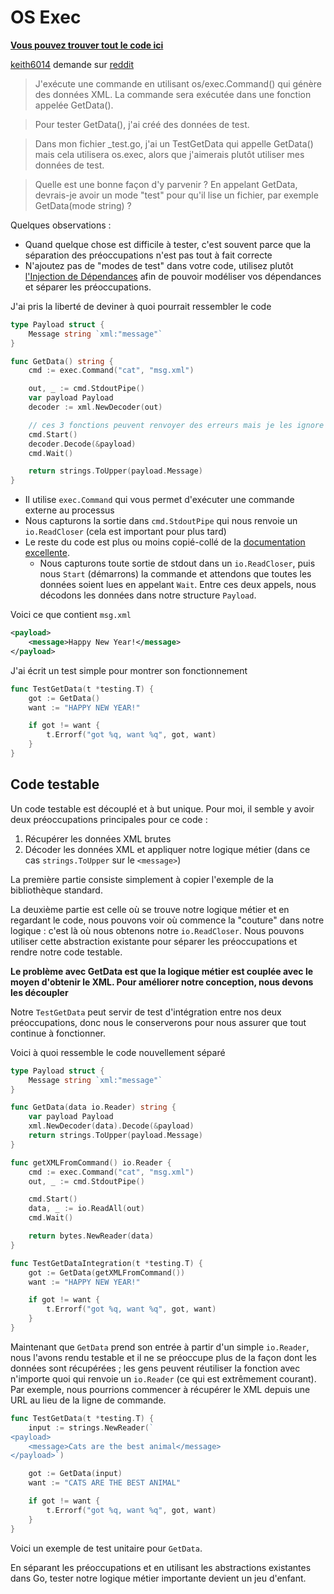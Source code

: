 # OS Exec

**[Vous pouvez trouver tout le code ici](https://github.com/quii/learn-go-with-tests/tree/main/q-and-a/os-exec)**

[keith6014](https://www.reddit.com/user/keith6014) demande sur [reddit](https://www.reddit.com/r/golang/comments/aaz8ji/testdata_and_function_setup_help/)

> J'exécute une commande en utilisant os/exec.Command() qui génère des données XML. La commande sera exécutée dans une fonction appelée GetData().

> Pour tester GetData(), j'ai créé des données de test.

> Dans mon fichier _test.go, j'ai un TestGetData qui appelle GetData() mais cela utilisera os.exec, alors que j'aimerais plutôt utiliser mes données de test.

> Quelle est une bonne façon d'y parvenir ? En appelant GetData, devrais-je avoir un mode "test" pour qu'il lise un fichier, par exemple GetData(mode string) ?

Quelques observations :

- Quand quelque chose est difficile à tester, c'est souvent parce que la séparation des préoccupations n'est pas tout à fait correcte
- N'ajoutez pas de "modes de test" dans votre code, utilisez plutôt [l'Injection de Dépendances](./dependency-injection.md) afin de pouvoir modéliser vos dépendances et séparer les préoccupations.

J'ai pris la liberté de deviner à quoi pourrait ressembler le code

```go
type Payload struct {
	Message string `xml:"message"`
}

func GetData() string {
	cmd := exec.Command("cat", "msg.xml")

	out, _ := cmd.StdoutPipe()
	var payload Payload
	decoder := xml.NewDecoder(out)

	// ces 3 fonctions peuvent renvoyer des erreurs mais je les ignore par souci de concision
	cmd.Start()
	decoder.Decode(&payload)
	cmd.Wait()

	return strings.ToUpper(payload.Message)
}
```

- Il utilise `exec.Command` qui vous permet d'exécuter une commande externe au processus
- Nous capturons la sortie dans `cmd.StdoutPipe` qui nous renvoie un `io.ReadCloser` (cela est important pour plus tard)
- Le reste du code est plus ou moins copié-collé de la [documentation excellente](https://golang.org/pkg/os/exec/#example_Cmd_StdoutPipe).
    - Nous capturons toute sortie de stdout dans un `io.ReadCloser`, puis nous `Start` (démarrons) la commande et attendons que toutes les données soient lues en appelant `Wait`. Entre ces deux appels, nous décodons les données dans notre structure `Payload`.

Voici ce que contient `msg.xml`

```xml
<payload>
    <message>Happy New Year!</message>
</payload>
```

J'ai écrit un test simple pour montrer son fonctionnement

```go
func TestGetData(t *testing.T) {
	got := GetData()
	want := "HAPPY NEW YEAR!"

	if got != want {
		t.Errorf("got %q, want %q", got, want)
	}
}
```

## Code testable

Un code testable est découplé et à but unique. Pour moi, il semble y avoir deux préoccupations principales pour ce code :

1. Récupérer les données XML brutes
2. Décoder les données XML et appliquer notre logique métier (dans ce cas `strings.ToUpper` sur le `<message>`)

La première partie consiste simplement à copier l'exemple de la bibliothèque standard.

La deuxième partie est celle où se trouve notre logique métier et en regardant le code, nous pouvons voir où commence la "couture" dans notre logique : c'est là où nous obtenons notre `io.ReadCloser`. Nous pouvons utiliser cette abstraction existante pour séparer les préoccupations et rendre notre code testable.

**Le problème avec GetData est que la logique métier est couplée avec le moyen d'obtenir le XML. Pour améliorer notre conception, nous devons les découpler**

Notre `TestGetData` peut servir de test d'intégration entre nos deux préoccupations, donc nous le conserverons pour nous assurer que tout continue à fonctionner.

Voici à quoi ressemble le code nouvellement séparé

```go
type Payload struct {
	Message string `xml:"message"`
}

func GetData(data io.Reader) string {
	var payload Payload
	xml.NewDecoder(data).Decode(&payload)
	return strings.ToUpper(payload.Message)
}

func getXMLFromCommand() io.Reader {
	cmd := exec.Command("cat", "msg.xml")
	out, _ := cmd.StdoutPipe()

	cmd.Start()
	data, _ := io.ReadAll(out)
	cmd.Wait()

	return bytes.NewReader(data)
}

func TestGetDataIntegration(t *testing.T) {
	got := GetData(getXMLFromCommand())
	want := "HAPPY NEW YEAR!"

	if got != want {
		t.Errorf("got %q, want %q", got, want)
	}
}
```

Maintenant que `GetData` prend son entrée à partir d'un simple `io.Reader`, nous l'avons rendu testable et il ne se préoccupe plus de la façon dont les données sont récupérées ; les gens peuvent réutiliser la fonction avec n'importe quoi qui renvoie un `io.Reader` (ce qui est extrêmement courant). Par exemple, nous pourrions commencer à récupérer le XML depuis une URL au lieu de la ligne de commande.

```go
func TestGetData(t *testing.T) {
	input := strings.NewReader(`
<payload>
    <message>Cats are the best animal</message>
</payload>`)

	got := GetData(input)
	want := "CATS ARE THE BEST ANIMAL"

	if got != want {
		t.Errorf("got %q, want %q", got, want)
	}
}

```

Voici un exemple de test unitaire pour `GetData`.

En séparant les préoccupations et en utilisant les abstractions existantes dans Go, tester notre logique métier importante devient un jeu d'enfant.